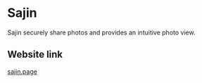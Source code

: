 # Sajin
Sajin securely share photos and provides an intuitive photo view.

## Website link
[sajin.page](https://sajin.app/)
